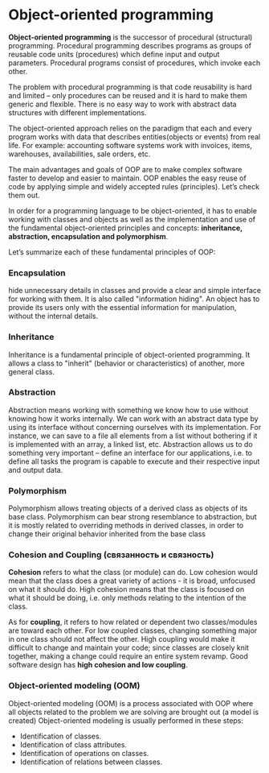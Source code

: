 # Object-oriented programming

**Object-oriented programming** is the successor of procedural (structural) programming. 
Procedural programming describes programs as groups of reusable code units (procedures) 
which define input and output parameters. Procedural programs consist of procedures, which invoke each other.

The problem with procedural programming is that code reusability is hard and limited –
only procedures can be reused and it is hard to make them generic and flexible. 
There is no easy way to work with abstract data structures with different implementations.

The object-oriented approach relies on the paradigm that each and every program works with data that describes 
entities(objects or events) from real life. For example: accounting software systems work with invoices, items,
warehouses, availabilities, sale orders, etc.

The main advantages and goals of OOP are to make complex software faster to develop and easier to maintain. 
OOP enables the easy reuse of code by applying simple and widely accepted rules (principles). Let’s check them out.

In order for a programming language to be object-oriented, it has to enable working with classes and objects 
as well as the implementation and use of the fundamental object-oriented principles and concepts: 
**inheritance, abstraction, encapsulation and polymorphism**. 

Let’s summarize each of these fundamental principles of OOP:
### Encapsulation
hide unnecessary details in classes and provide a clear and simple interface for working with them. It is also called "information hiding". An object has to provide its users only with the essential information for manipulation, without the internal details.
### Inheritance
Inheritance is a fundamental principle of object-oriented programming. It allows a class to "inherit" (behavior or characteristics) of another, more general class.
### Abstraction
Abstraction means working with something we know how to use without knowing how it works internally. We can work with an abstract data type by using its interface without concerning ourselves with its implementation. For instance, we can save to a file all elements from a list without bothering if it is implemented with an array, a linked list, etc. 
Abstraction allows us to do something very important – define an interface for our applications, i.e. to define all tasks the program is capable to execute and their respective input and output data. 
### Polymorphism
Polymorphism allows treating objects of a derived class as objects of its base class. Polymorphism can bear strong resemblance to abstraction, but it is mostly related to overriding methods in derived classes, in order to change their original behavior inherited from the base class

### Cohesion and Coupling (связанность и связность)
**Cohesion** refers to what the class (or module) can do. Low cohesion would mean that the class does a great variety of actions - it is broad, unfocused on what it should do. High cohesion means that the class is focused on what it should be doing, i.e. only methods relating to the intention of the class.

As for **coupling**, it refers to how related or dependent two classes/modules are toward each other. For low coupled classes, changing something major in one class should not affect the other. High coupling would make it difficult to change and maintain your code; since classes are closely knit together, making a change could require an entire system revamp.
Good software design has **high cohesion and low coupling**.

### Object-oriented modeling (OOM)

Object-oriented modeling (OOM) is a process associated with OOP where all objects related to the problem we are solving are brought out (a model is created)
Object-oriented modeling is usually performed in these steps:
* Identification of classes.
* Identification of class attributes.
* Identification of operations on classes.
* Identification of relations between classes.



